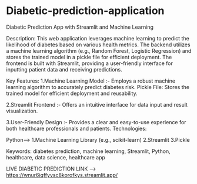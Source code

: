 # Diabetic-prediction-application
Diabetic Prediction App with Streamlit and Machine Learning

Description:
This web application leverages machine learning to predict the likelihood of diabetes based on various health metrics. The backend utilizes a machine learning algorithm (e.g., Random Forest, Logistic Regression) and stores the trained model in a pickle file for efficient deployment. The frontend is built with Streamlit, providing a user-friendly interface for inputting patient data and receiving predictions.

Key Features:
1.Machine Learning Model :- Employs a robust machine learning algorithm to accurately predict diabetes risk.
Pickle File: Stores the trained model for efficient deployment and reusability.

2.Streamlit Frontend :- Offers an intuitive interface for data input and result visualization.

3.User-Friendly Design :- Provides a clear and easy-to-use experience for both healthcare professionals and patients.
Technologies:

Python-->
1.Machine Learning Library (e.g., scikit-learn)
2.Streamlit
3.Pickle

Keywords:
diabetes prediction, machine learning, Streamlit, Python, healthcare, data science, healthcare app

LIVE DIABETIC PREDICTION LINK --> https://wnur6iqffyvsc8korofkys.streamlit.app/

